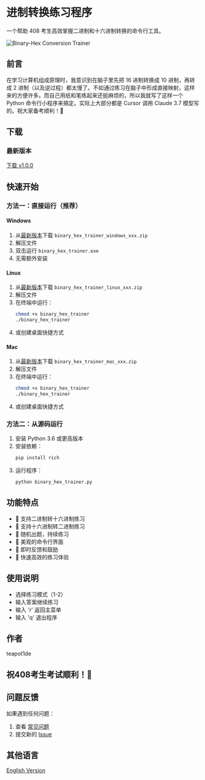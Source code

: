 # 进制转换练习程序

一个帮助 408 考生高效掌握二进制和十六进制转换的命令行工具。

![Binary-Hex Conversion Trainer](gihub.com/ywh555hhh/binary-hex-trainer/raw/main/figure/figure.png)

## 前言

在学习计算机组成原理时，我意识到在脑子里先把 16 进制转换成 10 进制，再转成 2 进制（以及逆过程）都太慢了。不如通过练习在脑子中形成直接映射，这样来的方便许多。而自己用纸和笔练起来还挺麻烦的，所以我就写了这样一个 Python 命令行小程序来搞定。实际上大部分都是 Cursor 调用 Claude 3.7 模型写的。祝大家备考顺利！🎉

## 下载

### 最新版本

[下载 v1.0.0](https://github.com/ywh555hhh/binary-hex-trainer/releases/latest)

## 快速开始

### 方法一：直接运行（推荐）

#### Windows

1. 从[最新版本](https://github.com/ywh555hhh/binary-hex-trainer/releases/latest)下载 `binary_hex_trainer_windows_xxx.zip`
2. 解压文件
3. 双击运行 `binary_hex_trainer.exe`
4. 无需额外安装

#### Linux

1. 从[最新版本](https://github.com/ywh555hhh/binary-hex-trainer/releases/latest)下载 `binary_hex_trainer_linux_xxx.zip`
2. 解压文件
3. 在终端中运行：
   ```bash
   chmod +x binary_hex_trainer
   ./binary_hex_trainer
   ```
4. 或创建桌面快捷方式

#### Mac

1. 从[最新版本](https://github.com/ywh555hhh/binary-hex-trainer/releases/latest)下载 `binary_hex_trainer_mac_xxx.zip`
2. 解压文件
3. 在终端中运行：
   ```bash
   chmod +x binary_hex_trainer
   ./binary_hex_trainer
   ```
4. 或创建桌面快捷方式

### 方法二：从源码运行
1. 安装 Python 3.6 或更高版本
2. 安装依赖：
   ```bash
   pip install rich
   ```
3. 运行程序：
   ```bash
   python binary_hex_trainer.py
   ```

## 功能特点
- 🎯 支持二进制转十六进制练习
- 🔄 支持十六进制转二进制练习
- 💫 随机出题，持续练习
- 🎨 美观的命令行界面
- 📝 即时反馈和鼓励
- 🚀 快速高效的练习体验

## 使用说明
- 选择练习模式（1-2）
- 输入答案继续练习
- 输入 'r' 返回主菜单
- 输入 'q' 退出程序

## 作者
teapot1de

## 祝408考生考试顺利！🎉

## 问题反馈
如果遇到任何问题：
1. 查看 [常见问题](https://github.com/ywh555hhh/binary-hex-trainer/issues)
2. 提交新的 [Issue](https://github.com/ywh555hhh/binary-hex-trainer/issues/new)

## 其他语言
[English Version](README.md) 